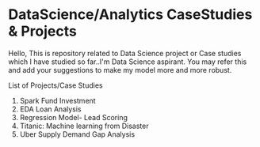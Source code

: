 # DataScience/Analytics CaseStudies & Projects
Hello, This is repository related to Data Science project or Case studies which I have studied so far..I'm Data Science aspirant. 
You may refer this and add your suggestions to make my model more and more robust.


List of Projects/Case Studies
1. Spark Fund Investment 
2. EDA Loan Analysis
3. Regression Model- Lead Scoring
4. Titanic: Machine learning from Disaster
5. Uber Supply Demand Gap Analysis
